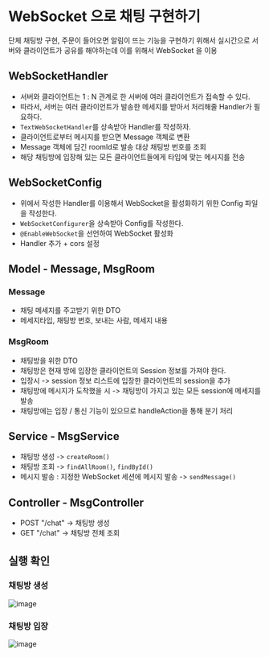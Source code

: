 # WebSocket 으로 채팅 구현하기

단체 채팅방 구현, 주문이 들어오면 알림이 뜨는 기능을 구현하기 위해서 
실시간으로 서버와 클라이언트가 공유를 해야하는데 이를 위해서 WebSocket 을 이용

## WebSocketHandler
- 서버와 클라이언트는 1 : N 관계로 한 서버에 여러 클라이언트가 접속할 수 있다.
- 따라서, 서버는 여러 클라이언트가 발송한 메세지를 받아서 처리해줄 Handler가 필요하다.
- `TextWebSocketHandler`를 상속받아 Handler를 작성하자.
- 클라이언트로부터 메시지를 받으면 Message 객체로 변환
- Message 객체에 담긴 roomId로 발송 대상 채팅방 번호를 조회
- 해당 채팅방에 입장해 있는 모든 클라이언트들에게 타입에 맞는 메시지를 전송

## WebSocketConfig
- 위에서 작성한 Handler를 이용해서 WebSocket을 활성화하기 위한 Config 파일을 작성한다.
- `WebSocketConfigurer`을 상속받아 Config를 작성한다.
- `@EnableWebSocket`을 선언하여 WebSocket 활성화
- Handler 추가 + cors 설정

## Model - Message, MsgRoom
### Message
- 채팅 메세지를 주고받기 위한 DTO
- 메세지타입, 채팅방 번호, 보내는 사람, 메세지 내용
### MsgRoom
- 채팅방을 위한 DTO
- 채팅방은 현재 방에 입장한 클라이언트의 Session 정보를 가져야 한다.
- 입장시 -> session 정보 리스트에 입장한 클라이언트의 session을 추가
- 채팅방에 메시지가 도착했을 시 -> 채팅방이 가지고 있는 모든 session에 메세지를 발송
- 채팅방에는 입장 / 통신 기능이 있으므로 handleAction을 통해 분기 처리

## Service - MsgService
- 채팅방 생성 -> `createRoom()`
- 채팅방 조회 -> `findAllRoom()`, `findById()`
- 메시지 발송 : 지정한  WebSocket 세션에 메시지 발송 -> `sendMessage()`

## Controller - MsgController
- POST "/chat" -> 채팅방 생성
- GET "/chat" -> 채팅방 전체 조회

## 실행 확인
### 채팅방 생성
![image](https://user-images.githubusercontent.com/63176744/213842097-aa663732-e3c9-45e5-8d15-b24efc7ab2c8.png)
### 채팅방 입장
![image](https://user-images.githubusercontent.com/63176744/213842704-323acbd3-a96f-49fb-b282-d1f995a251fc.png)
